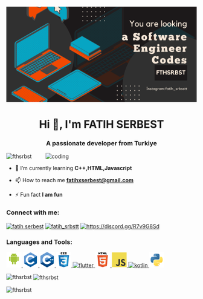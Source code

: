 ![logo](https://github.com/fthsrbst/fthsrbst/blob/main/banner.png)
<h1 align="center">Hi 👋, I'm FATIH SERBEST</h1>
<h3 align="center">A passionate developer from Turkiye</h3>

<img align="right" alt="coding" width="400" src="https://miro.medium.com/max/1360/0*7Q3yvSIv_t0ioJ-Z.gif">


<p align="left"> <img src="https://komarev.com/ghpvc/?username=fthsrbst&label=Profile%20views&color=0e75b6&style=flat" alt="fthsrbst" /> </p>

- 🌱 I’m currently learning **C++,HTML,Javascript**

- 📫 How to reach me **fatihxserbest@gmail.com**

- ⚡ Fun fact **I am fun**

<h3 align="left">Connect with me:</h3>
<p align="left">
<a href="https://linkedin.com/in/fatih serbest" target="blank"><img align="center" src="https://raw.githubusercontent.com/rahuldkjain/github-profile-readme-generator/master/src/images/icons/Social/linked-in-alt.svg" alt="fatih serbest" height="30" width="40" /></a>
<a href="https://instagram.com/fatih_srbstt" target="blank"><img align="center" src="https://raw.githubusercontent.com/rahuldkjain/github-profile-readme-generator/master/src/images/icons/Social/instagram.svg" alt="fatih_srbstt" height="30" width="40" /></a>
<a href="https://discord.gg/https://discord.gg/R7v9G8Sd" target="blank"><img align="center" src="https://raw.githubusercontent.com/rahuldkjain/github-profile-readme-generator/master/src/images/icons/Social/discord.svg" alt="https://discord.gg/R7v9G8Sd" height="30" width="40" /></a>
</p>

<h3 align="left">Languages and Tools:</h3>
<p align="left"> <a href="https://developer.android.com" target="_blank" rel="noreferrer"> <img src="https://raw.githubusercontent.com/devicons/devicon/master/icons/android/android-original-wordmark.svg" alt="android" width="40" height="40"/> </a> <a href="https://www.cprogramming.com/" target="_blank" rel="noreferrer"> <img src="https://raw.githubusercontent.com/devicons/devicon/master/icons/c/c-original.svg" alt="c" width="40" height="40"/> </a> <a href="https://www.w3schools.com/cpp/" target="_blank" rel="noreferrer"> <img src="https://raw.githubusercontent.com/devicons/devicon/master/icons/cplusplus/cplusplus-original.svg" alt="cplusplus" width="40" height="40"/> </a> <a href="https://www.w3schools.com/css/" target="_blank" rel="noreferrer"> <img src="https://raw.githubusercontent.com/devicons/devicon/master/icons/css3/css3-original-wordmark.svg" alt="css3" width="40" height="40"/> </a> <a href="https://flutter.dev" target="_blank" rel="noreferrer"> <img src="https://www.vectorlogo.zone/logos/flutterio/flutterio-icon.svg" alt="flutter" width="40" height="40"/> </a> <a href="https://www.w3.org/html/" target="_blank" rel="noreferrer"> <img src="https://raw.githubusercontent.com/devicons/devicon/master/icons/html5/html5-original-wordmark.svg" alt="html5" width="40" height="40"/> </a> <a href="https://developer.mozilla.org/en-US/docs/Web/JavaScript" target="_blank" rel="noreferrer"> <img src="https://raw.githubusercontent.com/devicons/devicon/master/icons/javascript/javascript-original.svg" alt="javascript" width="40" height="40"/> </a> <a href="https://kotlinlang.org" target="_blank" rel="noreferrer"> <img src="https://www.vectorlogo.zone/logos/kotlinlang/kotlinlang-icon.svg" alt="kotlin" width="40" height="40"/> </a> <a href="https://www.python.org" target="_blank" rel="noreferrer"> <img src="https://raw.githubusercontent.com/devicons/devicon/master/icons/python/python-original.svg" alt="python" width="40" height="40"/> </a> </p>

<p><img align="left" src="https://github-readme-stats.vercel.app/api/top-langs?username=fthsrbst&show_icons=true&locale=en&layout=compact" alt="fthsrbst" /></p>

<p>&nbsp;<img align="center" src="https://github-readme-stats.vercel.app/api?username=fthsrbst&show_icons=true&locale=en" alt="fthsrbst" /></p>

<p><img align="center" src="https://github-readme-streak-stats.herokuapp.com/?user=fthsrbst&" alt="fthsrbst" /></p>

